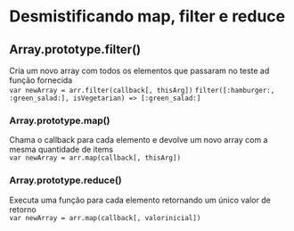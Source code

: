# Desmistificando map, filter e reduce
## Array.prototype.filter()
Cria um novo array com todos os elementos que passaram no teste ad função fornecida <br>
```var newArray = arr.filter(callback[, thisArg])```
```filter([:hamburger:, :green_salad:], isVegetarian) => [:green_salad:]```

### Array.prototype.map()
Chama o callback para cada elemento e devolve um novo array com a mesma quantidade de items  <br>
```var newArray = arr.map(callback[, thisArg])```

### Array.prototype.reduce()
Executa uma função para cada elemento retornando um único valor de retorno <br>
```var newArray = arr.map(callback[, valorinicial])```
